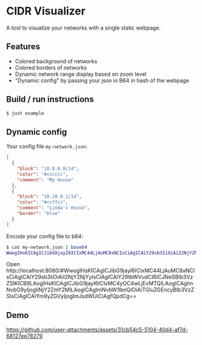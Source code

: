 # CIDR Visualizer

A tool to visualize your networks with a single static webpage.

## Features
- Colored background of networks
- Colored borders of networks
- Dynamic network range display based on zoom level
- "Dynamic config" by passing your json in B64 in hash of the webpage

## Build / run instructions

```bash
$ just example
```

## Dynamic config

Your config file `my-network.json`:
```json
[
  {
    "block": "10.8.0.0/14",
    "color": "#cccccc",
    "comment": "My House"
  },
  {
    "block": "10.28.0.1/14",
    "color": "#ccffcc",
    "comment": "Linda's House",
    "border": "blue"
  }
]
```

Encode your config file to b64:
```bash
$ cat my-network.json | base64
WwogIHsKICAgICJibG9jayI6ICIxMC44LjAuMC8xNCIsCiAgICAiY29sb3IiOiAiI2NjY2NjYyIsCiAgICAiY29tbWVudCI6ICJNeSBIb3VzZSIKICB9LAogIHsKICAgICJibG9jayI6ICIxMC4yOC4wLjEvMTQiLAogICAgImNvbG9yIjogIiNjY2ZmY2MiLAogICAgImNvbW1lbnQiOiAiTGluZGEncyBIb3VzZSIsCiAgICAiYm9yZGVyIjogImJsdWUiCiAgfQpdCg==
```

Open http://localhost:8080/#WwogIHsKICAgICJibG9jayI6ICIxMC44LjAuMC8xNCIsCiAgICAiY29sb3IiOiAiI2NjY2NjYyIsCiAgICAiY29tbWVudCI6ICJNeSBIb3VzZSIKICB9LAogIHsKICAgICJibG9jayI6ICIxMC4yOC4wLjEvMTQiLAogICAgImNvbG9yIjogIiNjY2ZmY2MiLAogICAgImNvbW1lbnQiOiAiTGluZGEncyBIb3VzZSIsCiAgICAiYm9yZGVyIjogImJsdWUiCiAgfQpdCg==

## Demo

https://github.com/user-attachments/assets/31cb54c5-5104-40d4-af7d-68127ee78279
